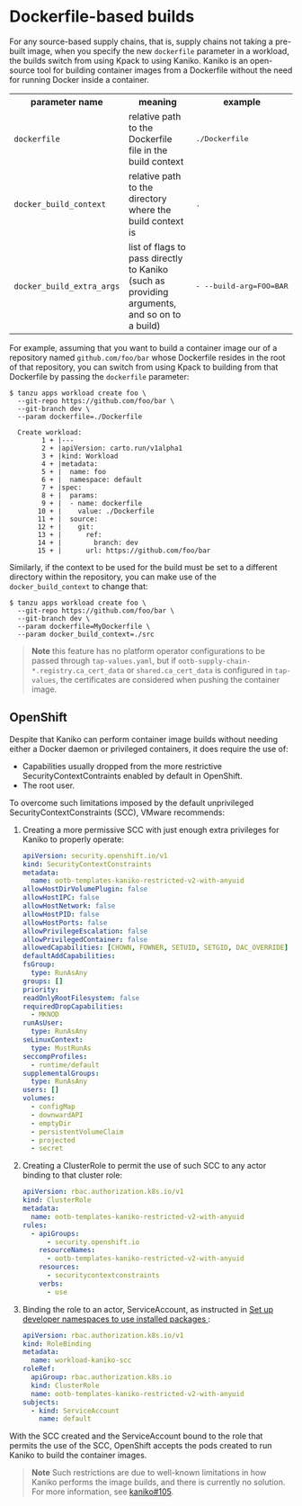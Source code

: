 # Dockerfile-based builds

For any source-based supply chains, that is, supply chains not taking a
pre-built image, when you specify the new `dockerfile` parameter in a workload,
the builds switch from using Kpack to using Kaniko. Kaniko is an open-source
tool for building container images from a Dockerfile without the need for
running Docker inside a container.

<table>
  <tr>
    <th>parameter name</th>
    <th>meaning</th>
    <th>example</th>
  </tr>

  <tr>
    <td><code>dockerfile<code></td>
    <td>relative path to the Dockerfile file in the build context</td>
    <td><pre>./Dockerfile</pre></td>
  </tr>

  <tr>
    <td><code>docker_build_context<code></td>
    <td>relative path to the directory where the build context is</td>
    <td><pre>.</pre></td>
  </tr>

  <tr>
    <td><code>docker_build_extra_args<code></td>
    <td>
      list of flags to pass directly to Kaniko (such as providing arguments,
      and so on to a build)
    </td>
    <td><pre>- --build-arg=FOO=BAR</pre></td>
  </tr>
</table>


For example, assuming that you want to build a container image our of a
repository named `github.com/foo/bar` whose Dockerfile resides in the root of
that repository, you can switch from using Kpack to building from that
Dockerfile by passing the `dockerfile` parameter:

```console
$ tanzu apps workload create foo \
  --git-repo https://github.com/foo/bar \
  --git-branch dev \
  --param dockerfile=./Dockerfile

  Create workload:
        1 + |---
        2 + |apiVersion: carto.run/v1alpha1
        3 + |kind: Workload
        4 + |metadata:
        5 + |  name: foo
        6 + |  namespace: default
        7 + |spec:
        8 + |  params:
        9 + |  - name: dockerfile
       10 + |    value: ./Dockerfile
       11 + |  source:
       12 + |    git:
       13 + |      ref:
       14 + |        branch: dev
       15 + |      url: https://github.com/foo/bar
```

Similarly, if the context to be used for the build must be set to a different
directory within the repository, you can make use of the `docker_build_context`
to change that:

```console
$ tanzu apps workload create foo \
  --git-repo https://github.com/foo/bar \
  --git-branch dev \
  --param dockerfile=MyDockerfile \
  --param docker_build_context=./src
```

>**Note** this feature has no platform operator configurations to be passed
through `tap-values.yaml`, but if `ootb-supply-chain-*.registry.ca_cert_data` or
`shared.ca_cert_data` is configured in `tap-values`, the certificates
are considered when pushing the container image.


## OpenShift

Despite that Kaniko can perform container image builds without
needing either a Docker daemon or privileged containers, it does
require the use of:

- Capabilities usually dropped from the more restrictive
  SecurityContextContraints enabled by default in OpenShift.
- The root user.

To overcome such limitations imposed by the default unprivileged
SecurityContextConstraints (SCC), VMware recommends:

1. Creating a more permissive SCC with just enough extra privileges for Kaniko
   to properly operate:

    ```yaml
    apiVersion: security.openshift.io/v1
    kind: SecurityContextConstraints
    metadata:
      name: ootb-templates-kaniko-restricted-v2-with-anyuid
    allowHostDirVolumePlugin: false
    allowHostIPC: false
    allowHostNetwork: false
    allowHostPID: false
    allowHostPorts: false
    allowPrivilegeEscalation: false
    allowPrivilegedContainer: false
    allowedCapabilities: [CHOWN, FOWNER, SETUID, SETGID, DAC_OVERRIDE]
    defaultAddCapabilities:
    fsGroup:
      type: RunAsAny
    groups: []
    priority:
    readOnlyRootFilesystem: false
    requiredDropCapabilities:
      - MKNOD
    runAsUser:
      type: RunAsAny
    seLinuxContext:
      type: MustRunAs
    seccompProfiles:
      - runtime/default
    supplementalGroups:
      type: RunAsAny
    users: []
    volumes:
      - configMap
      - downwardAPI
      - emptyDir
      - persistentVolumeClaim
      - projected
      - secret
    ```

2. Creating a ClusterRole to permit the use of such SCC to any actor binding to
   that cluster role:

    ```yaml
    apiVersion: rbac.authorization.k8s.io/v1
    kind: ClusterRole
    metadata:
      name: ootb-templates-kaniko-restricted-v2-with-anyuid
    rules:
      - apiGroups:
          - security.openshift.io
        resourceNames:
          - ootb-templates-kaniko-restricted-v2-with-anyuid
        resources:
          - securitycontextconstraints
        verbs:
          - use
    ```

3. Binding the role to an actor, ServiceAccount, as instructed in [Set up
   developer namespaces to use installed packages ](../set-up-namespaces.hbs.md):

    ```yaml
    apiVersion: rbac.authorization.k8s.io/v1
    kind: RoleBinding
    metadata:
      name: workload-kaniko-scc
    roleRef:
      apiGroup: rbac.authorization.k8s.io
      kind: ClusterRole
      name: ootb-templates-kaniko-restricted-v2-with-anyuid
    subjects:
      - kind: ServiceAccount
        name: default
    ```


With the SCC created and the ServiceAccount bound to the role that permits the
use of the SCC, OpenShift accepts the pods created to run Kaniko to build
the container images.


> **Note** Such restrictions are due to well-known limitations in how Kaniko
> performs the image builds, and there is currently no solution. For more information, see [kaniko#105].


[kaniko#105]: https://github.com/GoogleContainerTools/kaniko/issues/105
[SecurityContextConstraint]: https://docs.openshift.com/container-platform/4.11/authentication/managing-security-context-constraints.html
